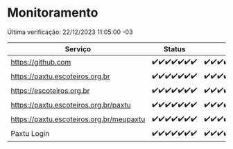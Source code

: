 # Monitoramento

Última verificação: 22/12/2023 11:05:00 -03

|Serviço|Status|Últimas 24h|
|---|---|---|
|https://github.com|<span title="2023-12-15: OK=24">✔️</span><span title="2023-12-16: OK=24">✔️</span><span title="2023-12-17: OK=24">✔️</span><span title="2023-12-18: OK=24">✔️</span><span title="2023-12-19: OK=24">✔️</span><span title="2023-12-20: OK=24">✔️</span><span title="2023-12-21: OK=14">✔️</span>|<span title="21/12/2023 11:05:00 -03 : 200">✔️</span><span title="21/12/2023 12:06:00 -03 : 200">✔️</span><span title="21/12/2023 13:07:00 -03 : 200">✔️</span><span title="21/12/2023 14:04:00 -03 : 200">✔️</span><span title="21/12/2023 15:06:00 -03 : 200">✔️</span><span title="21/12/2023 16:02:00 -03 : 200">✔️</span><span title="21/12/2023 17:06:00 -03 : 200">✔️</span><span title="21/12/2023 18:04:00 -03 : 200">✔️</span><span title="21/12/2023 19:03:00 -03 : 200">✔️</span><span title="21/12/2023 20:06:00 -03 : 200">✔️</span><span title="21/12/2023 21:30:00 -03 : 200">✔️</span><span title="21/12/2023 22:43:00 -03 : 200">✔️</span><span title="21/12/2023 23:18:00 -03 : 200">✔️</span><span title="22/12/2023 00:07:00 -03 : 200">✔️</span><span title="22/12/2023 01:07:00 -03 : 200">✔️</span><span title="22/12/2023 02:06:00 -03 : 200">✔️</span><span title="22/12/2023 03:08:00 -03 : 200">✔️</span><span title="22/12/2023 04:05:00 -03 : 200">✔️</span><span title="22/12/2023 05:08:00 -03 : 200">✔️</span><span title="22/12/2023 06:06:00 -03 : 200">✔️</span><span title="22/12/2023 07:06:00 -03 : 200">✔️</span><span title="22/12/2023 08:04:00 -03 : 200">✔️</span><span title="22/12/2023 09:10:00 -03 : 200">✔️</span><span title="22/12/2023 10:07:00 -03 : 200">✔️</span><span title="22/12/2023 11:05:00 -03 : 200">✔️</span>|
|https://paxtu.escoteiros.org.br|<span title="2023-12-15: OK=24">✔️</span><span title="2023-12-16: OK=24">✔️</span><span title="2023-12-17: OK=24">✔️</span><span title="2023-12-18: OK=24">✔️</span><span title="2023-12-19: OK=24">✔️</span><span title="2023-12-20: OK=24">✔️</span><span title="2023-12-21: OK=14">✔️</span>|<span title="21/12/2023 11:05:00 -03 : 200">✔️</span><span title="21/12/2023 12:06:00 -03 : 200">✔️</span><span title="21/12/2023 13:07:00 -03 : 200">✔️</span><span title="21/12/2023 14:04:00 -03 : 200">✔️</span><span title="21/12/2023 15:06:00 -03 : 200">✔️</span><span title="21/12/2023 16:02:00 -03 : 200">✔️</span><span title="21/12/2023 17:06:00 -03 : 200">✔️</span><span title="21/12/2023 18:04:00 -03 : 200">✔️</span><span title="21/12/2023 19:03:00 -03 : 200">✔️</span><span title="21/12/2023 20:06:00 -03 : 200">✔️</span><span title="21/12/2023 21:30:00 -03 : 200">✔️</span><span title="21/12/2023 22:43:00 -03 : 200">✔️</span><span title="21/12/2023 23:18:00 -03 : 200">✔️</span><span title="22/12/2023 00:07:00 -03 : 200">✔️</span><span title="22/12/2023 01:07:00 -03 : 200">✔️</span><span title="22/12/2023 02:06:00 -03 : 200">✔️</span><span title="22/12/2023 03:08:00 -03 : 200">✔️</span><span title="22/12/2023 04:05:00 -03 : 200">✔️</span><span title="22/12/2023 05:08:00 -03 : 200">✔️</span><span title="22/12/2023 06:06:00 -03 : 200">✔️</span><span title="22/12/2023 07:06:00 -03 : 200">✔️</span><span title="22/12/2023 08:04:00 -03 : 200">✔️</span><span title="22/12/2023 09:10:00 -03 : 200">✔️</span><span title="22/12/2023 10:07:00 -03 : 200">✔️</span><span title="22/12/2023 11:05:00 -03 : 200">✔️</span>|
|https://escoteiros.org.br|<span title="2023-12-15: OK=24">✔️</span><span title="2023-12-16: OK=24">✔️</span><span title="2023-12-17: OK=24">✔️</span><span title="2023-12-18: OK=24">✔️</span><span title="2023-12-19: OK=24">✔️</span><span title="2023-12-20: OK=24">✔️</span><span title="2023-12-21: OK=14">✔️</span>|<span title="21/12/2023 11:05:00 -03 : 200">✔️</span><span title="21/12/2023 12:06:00 -03 : 200">✔️</span><span title="21/12/2023 13:07:00 -03 : 200">✔️</span><span title="21/12/2023 14:04:00 -03 : 200">✔️</span><span title="21/12/2023 15:06:00 -03 : 200">✔️</span><span title="21/12/2023 16:02:00 -03 : 200">✔️</span><span title="21/12/2023 17:06:00 -03 : 200">✔️</span><span title="21/12/2023 18:04:00 -03 : 200">✔️</span><span title="21/12/2023 19:03:00 -03 : 200">✔️</span><span title="21/12/2023 20:06:00 -03 : 200">✔️</span><span title="21/12/2023 21:30:00 -03 : 200">✔️</span><span title="21/12/2023 22:43:00 -03 : 200">✔️</span><span title="21/12/2023 23:18:00 -03 : 200">✔️</span><span title="22/12/2023 00:07:00 -03 : 200">✔️</span><span title="22/12/2023 01:07:00 -03 : 200">✔️</span><span title="22/12/2023 02:06:00 -03 : 200">✔️</span><span title="22/12/2023 03:08:00 -03 : 200">✔️</span><span title="22/12/2023 04:05:00 -03 : 200">✔️</span><span title="22/12/2023 05:08:00 -03 : 200">✔️</span><span title="22/12/2023 06:06:00 -03 : 200">✔️</span><span title="22/12/2023 07:06:00 -03 : 200">✔️</span><span title="22/12/2023 08:04:00 -03 : 200">✔️</span><span title="22/12/2023 09:10:00 -03 : 200">✔️</span><span title="22/12/2023 10:07:00 -03 : 200">✔️</span><span title="22/12/2023 11:05:00 -03 : 200">✔️</span>|
|https://paxtu.escoteiros.org.br/paxtu|<span title="2023-12-15: OK=24">✔️</span><span title="2023-12-16: OK=24">✔️</span><span title="2023-12-17: OK=24">✔️</span><span title="2023-12-18: OK=24">✔️</span><span title="2023-12-19: OK=24">✔️</span><span title="2023-12-20: OK=24">✔️</span><span title="2023-12-21: OK=14">✔️</span>|<span title="21/12/2023 11:05:00 -03 : 200">✔️</span><span title="21/12/2023 12:06:00 -03 : 200">✔️</span><span title="21/12/2023 13:07:00 -03 : 200">✔️</span><span title="21/12/2023 14:04:00 -03 : 200">✔️</span><span title="21/12/2023 15:06:00 -03 : 200">✔️</span><span title="21/12/2023 16:02:00 -03 : 200">✔️</span><span title="21/12/2023 17:06:00 -03 : 200">✔️</span><span title="21/12/2023 18:04:00 -03 : 200">✔️</span><span title="21/12/2023 19:03:00 -03 : 200">✔️</span><span title="21/12/2023 20:06:00 -03 : 200">✔️</span><span title="21/12/2023 21:30:00 -03 : 200">✔️</span><span title="21/12/2023 22:43:00 -03 : 200">✔️</span><span title="21/12/2023 23:18:00 -03 : 200">✔️</span><span title="22/12/2023 00:07:00 -03 : 200">✔️</span><span title="22/12/2023 01:08:00 -03 : 200">✔️</span><span title="22/12/2023 02:06:00 -03 : 200">✔️</span><span title="22/12/2023 03:08:00 -03 : 200">✔️</span><span title="22/12/2023 04:05:00 -03 : 200">✔️</span><span title="22/12/2023 05:08:00 -03 : 200">✔️</span><span title="22/12/2023 06:06:00 -03 : 200">✔️</span><span title="22/12/2023 07:06:00 -03 : 200">✔️</span><span title="22/12/2023 08:04:00 -03 : 200">✔️</span><span title="22/12/2023 09:10:00 -03 : 200">✔️</span><span title="22/12/2023 10:07:00 -03 : 200">✔️</span><span title="22/12/2023 11:05:00 -03 : 200">✔️</span>|
|https://paxtu.escoteiros.org.br/meupaxtu|<span title="2023-12-15: OK=24">✔️</span><span title="2023-12-16: OK=24">✔️</span><span title="2023-12-17: OK=24">✔️</span><span title="2023-12-18: OK=24">✔️</span><span title="2023-12-19: OK=24">✔️</span><span title="2023-12-20: OK=24">✔️</span><span title="2023-12-21: OK=14">✔️</span>|<span title="21/12/2023 11:05:00 -03 : 200">✔️</span><span title="21/12/2023 12:06:00 -03 : 200">✔️</span><span title="21/12/2023 13:07:00 -03 : 200">✔️</span><span title="21/12/2023 14:04:00 -03 : 200">✔️</span><span title="21/12/2023 15:06:00 -03 : 200">✔️</span><span title="21/12/2023 16:02:00 -03 : 200">✔️</span><span title="21/12/2023 17:06:00 -03 : 200">✔️</span><span title="21/12/2023 18:04:00 -03 : 200">✔️</span><span title="21/12/2023 19:03:00 -03 : 200">✔️</span><span title="21/12/2023 20:06:00 -03 : 200">✔️</span><span title="21/12/2023 21:30:00 -03 : 200">✔️</span><span title="21/12/2023 22:43:00 -03 : 200">✔️</span><span title="21/12/2023 23:18:00 -03 : 200">✔️</span><span title="22/12/2023 00:07:00 -03 : 200">✔️</span><span title="22/12/2023 01:08:00 -03 : 200">✔️</span><span title="22/12/2023 02:06:00 -03 : 200">✔️</span><span title="22/12/2023 03:08:00 -03 : 200">✔️</span><span title="22/12/2023 04:05:00 -03 : 200">✔️</span><span title="22/12/2023 05:08:00 -03 : 200">✔️</span><span title="22/12/2023 06:06:00 -03 : 200">✔️</span><span title="22/12/2023 07:06:00 -03 : 200">✔️</span><span title="22/12/2023 08:04:00 -03 : 200">✔️</span><span title="22/12/2023 09:10:00 -03 : 200">✔️</span><span title="22/12/2023 10:07:00 -03 : 200">✔️</span><span title="22/12/2023 11:05:00 -03 : 200">✔️</span>|
|Paxtu Login|<span title="2023-12-15: OK=24">✔️</span><span title="2023-12-16: OK=24">✔️</span><span title="2023-12-17: OK=24">✔️</span><span title="2023-12-18: OK=24">✔️</span><span title="2023-12-19: OK=24">✔️</span><span title="2023-12-20: OK=24">✔️</span><span title="2023-12-21: OK=14">✔️</span>|<span title="21/12/2023 11:05:00 -03 : 200">✔️</span><span title="21/12/2023 12:06:00 -03 : 200">✔️</span><span title="21/12/2023 13:07:00 -03 : 200">✔️</span><span title="21/12/2023 14:04:00 -03 : 200">✔️</span><span title="21/12/2023 15:06:00 -03 : 200">✔️</span><span title="21/12/2023 16:02:00 -03 : 200">✔️</span><span title="21/12/2023 17:06:00 -03 : 200">✔️</span><span title="21/12/2023 18:04:00 -03 : 200">✔️</span><span title="21/12/2023 19:03:00 -03 : 200">✔️</span><span title="21/12/2023 20:06:00 -03 : 200">✔️</span><span title="21/12/2023 21:30:00 -03 : 200">✔️</span><span title="21/12/2023 22:43:00 -03 : 200">✔️</span><span title="21/12/2023 23:18:00 -03 : 200">✔️</span><span title="22/12/2023 00:07:00 -03 : 200">✔️</span><span title="22/12/2023 01:08:00 -03 : 200">✔️</span><span title="22/12/2023 02:06:00 -03 : 200">✔️</span><span title="22/12/2023 03:08:00 -03 : 200">✔️</span><span title="22/12/2023 04:05:00 -03 : 200">✔️</span><span title="22/12/2023 05:08:00 -03 : 200">✔️</span><span title="22/12/2023 06:06:00 -03 : 200">✔️</span><span title="22/12/2023 07:06:00 -03 : 200">✔️</span><span title="22/12/2023 08:04:00 -03 : 200">✔️</span><span title="22/12/2023 09:10:00 -03 : 200">✔️</span><span title="22/12/2023 10:07:00 -03 : 200">✔️</span><span title="22/12/2023 11:05:00 -03 : 200">✔️</span>|
